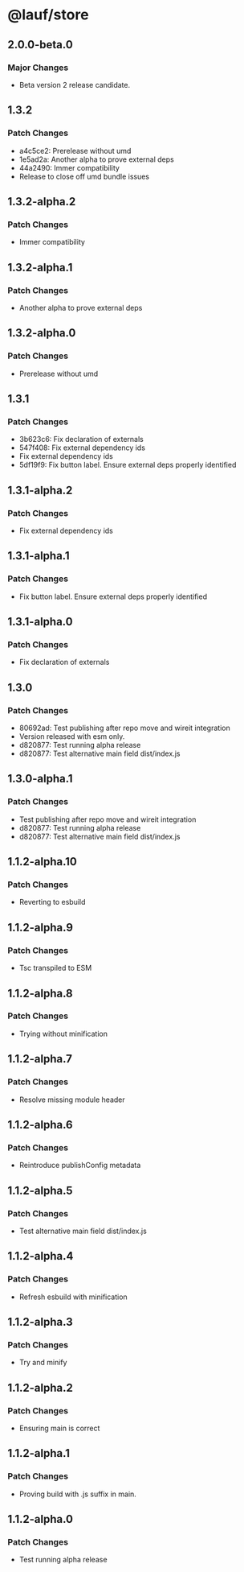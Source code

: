 # @lauf/store

## 2.0.0-beta.0

### Major Changes

- Beta version 2 release candidate.

## 1.3.2

### Patch Changes

- a4c5ce2: Prerelease without umd
- 1e5ad2a: Another alpha to prove external deps
- 44a2490: Immer compatibility
- Release to close off umd bundle issues

## 1.3.2-alpha.2

### Patch Changes

- Immer compatibility

## 1.3.2-alpha.1

### Patch Changes

- Another alpha to prove external deps

## 1.3.2-alpha.0

### Patch Changes

- Prerelease without umd

## 1.3.1

### Patch Changes

- 3b623c6: Fix declaration of externals
- 547f408: Fix external dependency ids
- Fix external dependency ids
- 5df19f9: Fix button label. Ensure external deps properly identified

## 1.3.1-alpha.2

### Patch Changes

- Fix external dependency ids

## 1.3.1-alpha.1

### Patch Changes

- Fix button label. Ensure external deps properly identified

## 1.3.1-alpha.0

### Patch Changes

- Fix declaration of externals

## 1.3.0

### Patch Changes

- 80692ad: Test publishing after repo move and wireit integration
- Version released with esm only.
- d820877: Test running alpha release
- d820877: Test alternative main field dist/index.js

## 1.3.0-alpha.1

### Patch Changes

- Test publishing after repo move and wireit integration
- d820877: Test running alpha release
- d820877: Test alternative main field dist/index.js

## 1.1.2-alpha.10

### Patch Changes

- Reverting to esbuild

## 1.1.2-alpha.9

### Patch Changes

- Tsc transpiled to ESM

## 1.1.2-alpha.8

### Patch Changes

- Trying without minification

## 1.1.2-alpha.7

### Patch Changes

- Resolve missing module header

## 1.1.2-alpha.6

### Patch Changes

- Reintroduce publishConfig metadata

## 1.1.2-alpha.5

### Patch Changes

- Test alternative main field dist/index.js

## 1.1.2-alpha.4

### Patch Changes

- Refresh esbuild with minification

## 1.1.2-alpha.3

### Patch Changes

- Try and minify

## 1.1.2-alpha.2

### Patch Changes

- Ensuring main is correct

## 1.1.2-alpha.1

### Patch Changes

- Proving build with .js suffix in main.

## 1.1.2-alpha.0

### Patch Changes

- Test running alpha release
